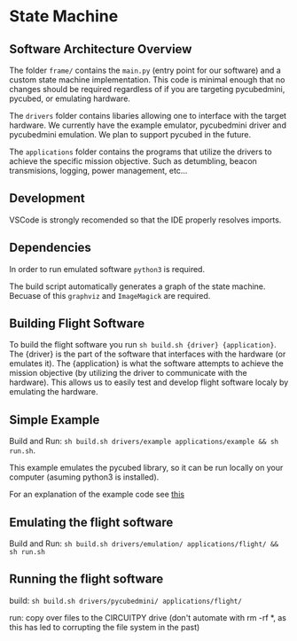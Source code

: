 # State Machine

## Software Architecture Overview

The folder `frame/` contains the `main.py` (entry point for our software) and a custom state machine implementation.
This code is minimal enough that no changes should be required regardless of if you are targeting pycubedmini, pycubed, or emulating hardware.

The `drivers` folder contains libaries allowing one to interface with the target hardware.
We currently have the example emulator, pycubedmini driver and pycubedmini emulation. 
We plan to support pycubed in the future.

The `applications` folder contains the programs that utilize the drivers to achieve the specific mission objective. Such as detumbling, beacon transmisions, logging, power management, etc...

## Development

VSCode is strongly recomended so that the IDE properly resolves imports.

## Dependencies
In order to run emulated software `python3` is required.

The build script automatically generates a graph of the state machine. 
Becuase of this `graphviz` and `ImageMagick` are required.


## Building Flight Software

To build the flight software you run `sh build.sh {driver} {application}`.
The {driver} is the part of the software that interfaces with the hardware (or emulates it).
The {application} is what the software attempts to achieve the mission objective (by utilizing the driver to communicate with the hardware).
This allows us to easily test and develop flight software localy by emulating the hardware.

## Simple Example

Build and Run: `sh build.sh drivers/example applications/example && sh run.sh`. 

This example emulates the pycubed library, so it can be run locally on your computer (asuming python3 is installed). 

For an explanation of the example code see [this](./example.md)

## Emulating the flight software
Build and Run: `sh build.sh drivers/emulation/ applications/flight/ && sh run.sh` 

## Running the flight software
build: `sh build.sh drivers/pycubedmini/ applications/flight/`

run: copy over files to the CIRCUITPY drive (don't automate with rm -rf *, as this has led to corrupting the file system in the past)
